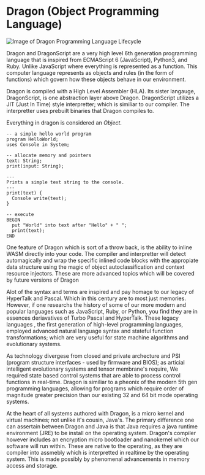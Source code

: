 # Dragon (Object Programming Language)

![Image of Dragon Programming Language Lifecycle](https://github.com/dreamscale-io/Dragon/blob/master/Screen%20Shot%202019-12-20%20at%203.45.28%20PM.png?raw=true)

Dragon and DragonScript are a very high level 6th generation programming language that is inspired from ECMAScript 6 (JavaScript), Python3, and Ruby. Unlike JavaScript where everything is represented as a function. This computer language represents as objects and rules (in the form of functions) which govern how these objects behave in our environment. 

Dragon is compiled with a High Level Assembler (HLA). Its sister langauge, DragonScript, is one abstraction layer above Dragon. DragonScript utilizes a JIT (Just In Time) style interpretter; which is similiar to our compiler. The interpretter uses prebuilt binaries that Dragon compiles to.

Everything in dragon is considered an *Object*.   

```dragon
-- a simple hello world program
program HelloWorld;
uses Console in System;

-- allocate memory and pointers
text: String;
print(input: String);

---
Prints a simple text string to the console.
---
print(text) {
  Console write(text);
}

-- execute
BEGIN
  put "World" into text after "Hello" + " ";
  print(text);
END
```

One feature of Dragon which is sort of a throw back, is the ability to inline WASM directly into your code. The compiler and interpretter will detect automagically and wrap the specific inlined code blocks with the appropiate data structure using the magic of object autoclassification and context resource injectors. These are more advanced topics which will be covered by future versions of Dragon

Alot of the syntax and terms are inspired and pay homage to our legacy of HyperTalk and Pascal. Which in this century are to most just memories. However, if one researchs the history of some of our more modern and popular languages such as JavaScript, Ruby, or Python, you find they are in essences deriavatives of Turbo Pascal and HyperTalk. These legacy languages , the first generation of high-level programming languages, employed advanced natural language syntax and stateful function transformations; which are very useful for state machine algorithms and evolutionary systems. 

As technology divergese from closed and private archecture and PSI (program structure interfaces - used by firmware and BIOS); as articial intelligent evolutionary systems and tensor membrane's require, We required state based control systems that are able to process control functions in real-time. Dragon is similiar to a pheonix of the modern 5th gen programming languages, allowing for programs which require order of magnitude greater precision than our existing 32 and 64 bit mode operating systems.

At the heart of all systems authored with Dragon, is a micro kernel and virtual machines; not unlike it's cousin, Java's. The primary difference one can assertain between Dragon and Java is that Java requires a java runtime environment (JRE) to be install on the operating system. Dragon's compiler however includes an encryption micro bootloader and nanokernel which our software will run within. These are native to the operating, as they are compiler into assmebly which is interpretted in realtime by the operating system. This is made possibly by phenomenal advancements in memory access and storage. 

